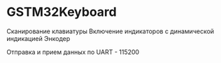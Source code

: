# GSTM32Keyboard

Сканирование клавиатуры
Включение индикаторов с динамической индикацией
Энкодер

Отправка и прием данных по UART - 115200
